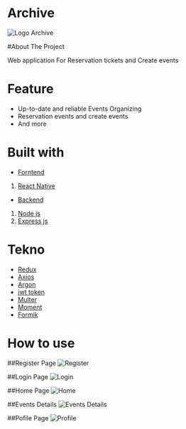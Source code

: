 
# Archive
![Logo Archive]()

#About The Project

Web application For Reservation tickets and Create events

# Feature

- Up-to-date and reliable Events Organizing
- Reservation events and create events
- And more

# Built with

- [Forntend]()
1. [React Native](https://reactnative.dev/)

- [Backend]()
1. [Node js](https://nodejs.org/en/)
2. [Express js](https://expressjs.com/en/starter/installing.html)

# Tekno
- [Redux](https://redux.js.org/)
- [Axios](https://axios-http.com/docs/intro)
- [Argon](https://www.npmjs.com/package/argon2)
- [jwt token](https://www.npmjs.com/package/jsonwebtoken)
- [Multer](https://www.npmjs.com/package/multer)
- [Moment](https://momentjs.com/)
- [Formik](https://formik.org/)


# How to use

##Register Page
![Register]()

##Login Page
![Login]()

##Home Page
![Home]()

##Events Details
![Events Details]()

##Pofile Page
![Profile]()


